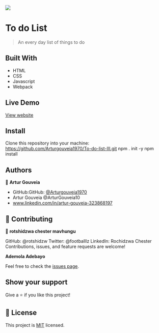 ![](https://img.shields.io/badge/Microverse-blueviolet)

# To do List

> An every day list of things to do

## Built With

- HTML
- CSS
- Javascript
- Webpack

## Live Demo

[View website](https://arturgouveia1970.github.io/to-do-list-III/)

## Install

Clone this repository into your machine:
https://github.com/Arturgouveia1970/To-do-list-III.git
npm . init -y
npm install

## Authors

👤 **Artur Gouveia**

- GitHub:GitHub: [@Arturgouveia1970](https://github.com/Arturgouveia1970)
- Artur Gouveia @ArturGouveia10
- www.linkedin.com/in/artur-gouveia-323868197

## 🤝 Contributing

👤 **rotshidzwa chester mavhungu**

GitHub: @rotshidzw
Twitter: @footballlz
LinkedIn: Rochidzwa Chester
Contributions, issues, and feature requests are welcome!

**Ademola Adebayo**

Feel free to check the [issues page](../../issues/).

## Show your support

Give a ⭐️ if you like this project!

## 📝 License

This project is [MIT](./MIT.md) licensed.
